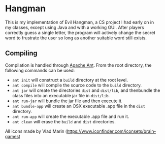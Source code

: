 # Hangman

This is my implementation of Evil Hangman, a CS project I had early on in my classes, except using Java and with a working GUI. After players correctly guess a single letter, the program will actively change the secret word to frustrate the user so long as another suitable word still exists.

## Compiling

Compilation is handled through [Apache Ant](http://ant.apache.org/). From the root directory, the following commands can be used:

+ `ant init` will construct a `build` directory at the root level.
+ `ant compile` will compile the source code to the `build` directory.
+ `ant jar` will create the directories `dist` and `dist/lib`, and thenbundle the class files into an executable jar file in `dist/lib`.
+ `ant run-jar` will bundle the jar file and then execute it.
+ `ant bundle-app` will create an OSX executable .app file in the `dist` directory.
+ `ant run-app` will create the executable .app file and run it.
+ `ant clean` will erase the `build` and `dist` directories.

All icons made by Vlad Marin (https://www.iconfinder.com/iconsets/brain-games)